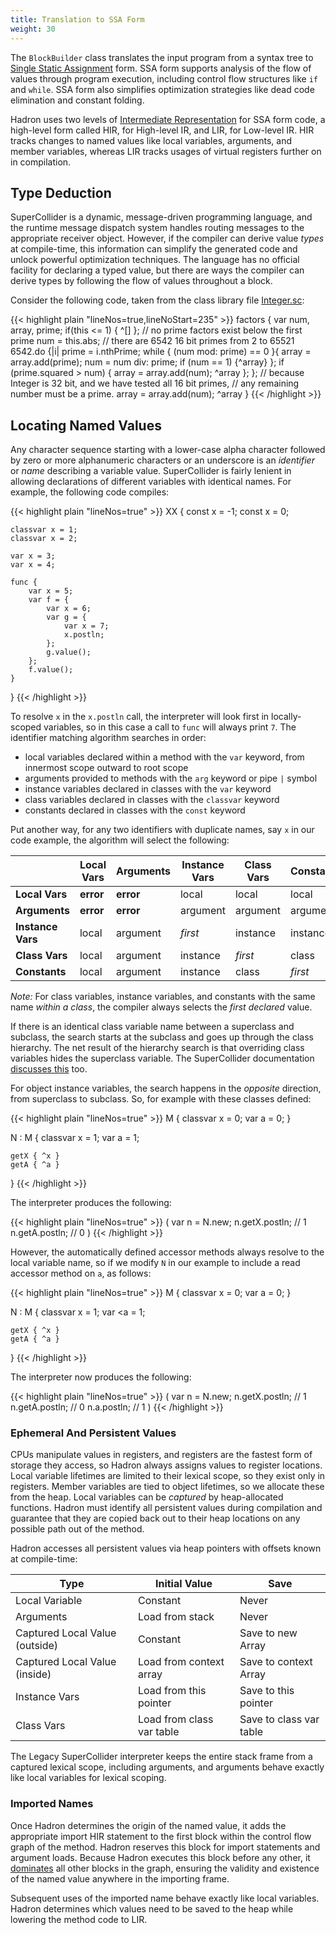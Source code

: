 ```yaml
---
title: Translation to SSA Form
weight: 30
---
```


The `BlockBuilder` class translates the input program from a syntax tree to
[Single Static Assignment](https://en.wikipedia.org/wiki/Static_single_assignment_form) form. SSA form supports analysis of the flow of values
through program execution, including control flow structures like `if` and `while`. SSA form also simplifies
optimization strategies like dead code elimination and constant folding.

Hadron uses two levels of [Intermediate Representation](https://en.wikipedia.org/wiki/Intermediate_representation) for
SSA form code, a high-level form called HIR, for High-level IR, and LIR, for Low-level IR. HIR tracks changes to named
values like local variables, arguments, and member variables, whereas LIR tracks usages of virtual registers further on
in compilation.

## Type Deduction

SuperCollider is a dynamic, message-driven programming language, and the runtime message dispatch system handles routing
messages to the appropriate receiver object. However, if the compiler can derive value *types* at compile-time, this
information can simplify the generated code and unlock powerful optimization techniques. The language has no official
facility for declaring a typed value, but there are ways the compiler can derive types by following the flow of values 
throughout a block.

Consider the following code, taken from the class library file
[Integer.sc](https://github.com/supercollider/supercollider/blob/be060672f394c0a5054075f7318fdc8dedbb57b3/SCClassLibrary/Common/Math/Integer.sc#L235):

{{< highlight plain "lineNos=true,lineNoStart=235" >}}
factors {
    var num, array, prime;
    if(this <= 1) { ^[] }; // no prime factors exist below the first prime
    num = this.abs;
    // there are 6542 16 bit primes from 2 to 65521
    6542.do {|i|
        prime = i.nthPrime;
        while { (num mod: prime) == 0 }{
            array = array.add(prime);
            num = num div: prime;
            if (num == 1) {^array}
        };
        if (prime.squared > num) {
            array = array.add(num);
            ^array
        };
    };
    // because Integer is 32 bit, and we have tested all 16 bit primes,
    // any remaining number must be a prime.
    array = array.add(num);
    ^array
}
{{< /highlight >}}

## Locating Named Values

Any character sequence starting with a lower-case alpha character followed by zero or more alphanumeric characters or an
underscore is an *identifier* or *name* describing a variable value. SuperCollider is fairly lenient in allowing
declarations of different variables with identical names. For example, the following code compiles:

{{< highlight plain "lineNos=true" >}}
XX {
    const x = -1;
    const x = 0;

    classvar x = 1;
    classvar x = 2;

    var x = 3;
    var x = 4;

    func {
        var x = 5;
        var f = {
            var x = 6;
            var g = {
                var x = 7;
                x.postln;
            };
            g.value();
        };
        f.value();
    }
}
{{< /highlight >}}

To resolve `x` in the `x.postln` call, the interpreter will look first in locally-scoped variables, so in this case a
call to `func` will always print `7`. The identifier matching algorithm searches in order:

* local variables declared within a method with the `var` keyword, from innermost scope outward to root scope
* arguments provided to methods with the `arg` keyword or pipe `|` symbol
* instance variables declared in classes with the `var` keyword
* class variables declared in classes with the `classvar` keyword
* constants declared in classes with the `const` keyword

Put another way, for any two identifiers with duplicate names, say `x` in our code example, the algorithm will select
the following:

|                   | Local Vars | Arguments | Instance Vars | Class Vars | Constants |
|-------------------|------------|-----------|---------------|------------|-----------|
| **Local Vars**    | **error**  | **error** | local         | local      | local     |
| **Arguments**     | **error**  | **error** | argument      | argument   | argument  |
| **Instance Vars** | local      | argument  | *first*       | instance   | instance  |
| **Class Vars**    | local      | argument  | instance      | *first*    | class     |
| **Constants**     | local      | argument  | instance      | class      | *first*   |

*Note:* For class variables, instance variables, and constants with the same name *within a class*, the compiler always
selects the *first declared* value.

If there is an identical class variable name between a superclass and subclass, the search starts at the subclass and
goes up through the class hierarchy. The net result of the hierarchy search is that overriding class variables hides the
superclass variable. The SuperCollider documentation [discusses
this](https://doc.sccode.org/Guides/WritingClasses.html#Variable%20Scope) too.

For object instance variables, the search happens in the *opposite* direction, from superclass to subclass. So, for
example with these classes defined:

{{< highlight plain "lineNos=true" >}}
M {
    classvar x = 0;
    var a = 0;
}

N : M {
    classvar x = 1;
    var a = 1;

    getX { ^x }
    getA { ^a }
}
{{< /highlight >}}

The interpreter produces the following:

{{< highlight plain "lineNos=true" >}}
(
var n = N.new;
n.getX.postln;  // 1
n.getA.postln;  // 0
)
{{< /highlight >}}

However, the automatically defined accessor methods always resolve to the local variable name, so if we modify `N` in
our example to include a read accessor method on `a`, as follows:

{{< highlight plain "lineNos=true" >}}
M {
    classvar x = 0;
    var a = 0;
}

N : M {
    classvar x = 1;
    var <a = 1;

    getX { ^x }
    getA { ^a }
}
{{< /highlight >}}

The interpreter now produces the following:

{{< highlight plain "lineNos=true" >}}
(
var n = N.new;
n.getX.postln;  // 1
n.getA.postln;  // 0
n.a.postln;     // 1
)
{{< /highlight >}}

### Ephemeral And Persistent Values

CPUs manipulate values in registers, and registers are the fastest form of storage they access, so Hadron always assigns
values to register locations. Local variable lifetimes are limited to their lexical scope, so they exist only in
registers. Member variables are tied to object lifetimes, so we allocate these from the heap. Local variables can be
*captured* by heap-allocated functions. Hadron must identify all persistent values during compilation and guarantee that
they are copied back out to their heap locations on any possible path out of the method.

Hadron accesses all persistent values via heap pointers with offsets known at compile-time:

| Type                              | Initial Value             | Save                                 |
|-----------------------------------|---------------------------|--------------------------------------|
| Local Variable                    | Constant                  | Never                                |
| Arguments                         | Load from stack           | Never                                |
| Captured Local Value (outside)    | Constant                  | Save to new Array                    |
| Captured Local Value (inside)     | Load from context array   | Save to context Array                |
| Instance Vars                     | Load from this pointer    | Save to this pointer                 |
| Class Vars                        | Load from class var table | Save to class var table              |

The Legacy SuperCollider interpreter keeps the entire stack frame from a captured lexical scope, including arguments, and arguments behave exactly like local variables for lexical scoping.

### Imported Names

Once Hadron determines the origin of the named value, it adds the appropriate import HIR statement to the first block
within the control flow graph of the method. Hadron reserves this block for import statements and argument loads. Because Hadron executes this block before any other, it
[dominates](https://en.wikipedia.org/wiki/Dominator_(graph_theory)) all other blocks in the graph, ensuring the
validity and existence of the named value anywhere in the importing frame.

Subsequent uses of the imported name behave exactly like local variables. Hadron determines which values need to be
saved to the heap while lowering the method code to LIR.